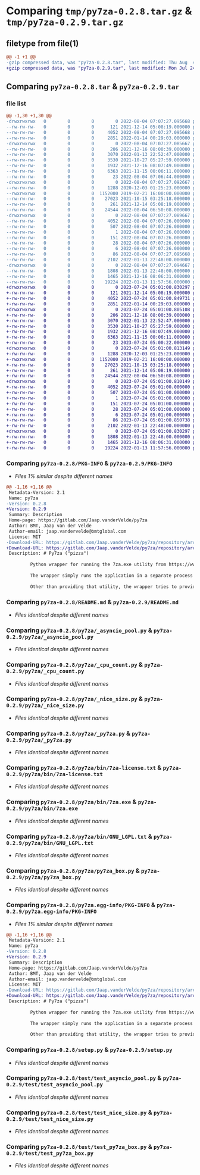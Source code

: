 # Comparing `tmp/py7za-0.2.8.tar.gz` & `tmp/py7za-0.2.9.tar.gz`

## filetype from file(1)

```diff
@@ -1 +1 @@
-gzip compressed data, was "py7za-0.2.8.tar", last modified: Thu Aug  4 07:07:27 2022, max compression
+gzip compressed data, was "py7za-0.2.9.tar", last modified: Mon Jul 24 05:01:00 2023, max compression
```

## Comparing `py7za-0.2.8.tar` & `py7za-0.2.9.tar`

### file list

```diff
@@ -1,30 +1,30 @@
-drwxrwxrwx   0        0        0        0 2022-08-04 07:07:27.095668 py7za-0.2.8/
--rw-rw-rw-   0        0        0      121 2021-12-14 05:08:19.000000 py7za-0.2.8/MANIFEST.in
--rw-rw-rw-   0        0        0     4052 2022-08-04 07:07:27.095668 py7za-0.2.8/PKG-INFO
--rw-rw-rw-   0        0        0     2851 2022-01-14 00:29:03.000000 py7za-0.2.8/README.md
-drwxrwxrwx   0        0        0        0 2022-08-04 07:07:27.085667 py7za-0.2.8/py7za/
--rw-rw-rw-   0        0        0      206 2021-12-16 08:00:39.000000 py7za-0.2.8/py7za/__init__.py
--rw-rw-rw-   0        0        0     3070 2022-01-13 22:52:47.000000 py7za-0.2.8/py7za/_asyncio_pool.py
--rw-rw-rw-   0        0        0     3530 2021-10-27 05:27:59.000000 py7za-0.2.8/py7za/_cpu_count.py
--rw-rw-rw-   0        0        0     1932 2021-12-16 08:07:49.000000 py7za-0.2.8/py7za/_nice_size.py
--rw-rw-rw-   0        0        0     6363 2021-11-15 00:06:11.000000 py7za-0.2.8/py7za/_py7za.py
--rw-rw-rw-   0        0        0       23 2022-08-04 07:06:44.000000 py7za-0.2.8/py7za/_version.py
-drwxrwxrwx   0        0        0        0 2022-08-04 07:07:27.092667 py7za-0.2.8/py7za/bin/
--rw-rw-rw-   0        0        0     1288 2020-12-03 01:25:23.000000 py7za-0.2.8/py7za/bin/7za-license.txt
--rwxrwxrwx   0        0        0  1152000 2019-02-21 16:00:00.000000 py7za-0.2.8/py7za/bin/7za.exe
--rw-rw-rw-   0        0        0    27023 2021-10-15 03:25:18.000000 py7za-0.2.8/py7za/bin/GNU_LGPL.txt
--rw-rw-rw-   0        0        0      261 2021-12-14 05:08:19.000000 py7za-0.2.8/py7za/groups.json
--rw-rw-rw-   0        0        0    24544 2022-08-04 06:50:08.000000 py7za-0.2.8/py7za/py7za_box.py
-drwxrwxrwx   0        0        0        0 2022-08-04 07:07:27.089667 py7za-0.2.8/py7za.egg-info/
--rw-rw-rw-   0        0        0     4052 2022-08-04 07:07:26.000000 py7za-0.2.8/py7za.egg-info/PKG-INFO
--rw-rw-rw-   0        0        0      507 2022-08-04 07:07:26.000000 py7za-0.2.8/py7za.egg-info/SOURCES.txt
--rw-rw-rw-   0        0        0        1 2022-08-04 07:07:26.000000 py7za-0.2.8/py7za.egg-info/dependency_links.txt
--rw-rw-rw-   0        0        0      151 2022-08-04 07:07:26.000000 py7za-0.2.8/py7za.egg-info/entry_points.txt
--rw-rw-rw-   0        0        0       28 2022-08-04 07:07:26.000000 py7za-0.2.8/py7za.egg-info/requires.txt
--rw-rw-rw-   0        0        0        6 2022-08-04 07:07:26.000000 py7za-0.2.8/py7za.egg-info/top_level.txt
--rw-rw-rw-   0        0        0       86 2022-08-04 07:07:27.095668 py7za-0.2.8/setup.cfg
--rw-rw-rw-   0        0        0     2102 2022-01-13 22:48:00.000000 py7za-0.2.8/setup.py
-drwxrwxrwx   0        0        0        0 2022-08-04 07:07:27.094667 py7za-0.2.8/test/
--rw-rw-rw-   0        0        0     1808 2022-01-13 22:48:00.000000 py7za-0.2.8/test/test_asyncio_pool.py
--rw-rw-rw-   0        0        0     1465 2021-12-16 08:06:31.000000 py7za-0.2.8/test/test_nice_size.py
--rw-rw-rw-   0        0        0    19224 2022-01-13 11:57:56.000000 py7za-0.2.8/test/test_py7za_box.py
+drwxrwxrwx   0        0        0        0 2023-07-24 05:01:00.830297 py7za-0.2.9/
+-rw-rw-rw-   0        0        0      121 2021-12-14 05:08:19.000000 py7za-0.2.9/MANIFEST.in
+-rw-rw-rw-   0        0        0     4052 2023-07-24 05:01:00.849731 py7za-0.2.9/PKG-INFO
+-rw-rw-rw-   0        0        0     2851 2022-01-14 00:29:03.000000 py7za-0.2.9/README.md
+drwxrwxrwx   0        0        0        0 2023-07-24 05:01:00.805108 py7za-0.2.9/py7za/
+-rw-rw-rw-   0        0        0      206 2021-12-16 08:00:39.000000 py7za-0.2.9/py7za/__init__.py
+-rw-rw-rw-   0        0        0     3070 2022-01-13 22:52:47.000000 py7za-0.2.9/py7za/_asyncio_pool.py
+-rw-rw-rw-   0        0        0     3530 2021-10-27 05:27:59.000000 py7za-0.2.9/py7za/_cpu_count.py
+-rw-rw-rw-   0        0        0     1932 2021-12-16 08:07:49.000000 py7za-0.2.9/py7za/_nice_size.py
+-rw-rw-rw-   0        0        0     6363 2021-11-15 00:06:11.000000 py7za-0.2.9/py7za/_py7za.py
+-rw-rw-rw-   0        0        0       23 2023-07-24 05:00:22.000000 py7za-0.2.9/py7za/_version.py
+drwxrwxrwx   0        0        0        0 2023-07-24 05:01:00.813149 py7za-0.2.9/py7za/bin/
+-rw-rw-rw-   0        0        0     1288 2020-12-03 01:25:23.000000 py7za-0.2.9/py7za/bin/7za-license.txt
+-rwxrwxrwx   0        0        0  1152000 2019-02-21 16:00:00.000000 py7za-0.2.9/py7za/bin/7za.exe
+-rw-rw-rw-   0        0        0    27023 2021-10-15 03:25:18.000000 py7za-0.2.9/py7za/bin/GNU_LGPL.txt
+-rw-rw-rw-   0        0        0      261 2021-12-14 05:08:19.000000 py7za-0.2.9/py7za/groups.json
+-rw-rw-rw-   0        0        0    24544 2022-08-04 06:50:08.000000 py7za-0.2.9/py7za/py7za_box.py
+drwxrwxrwx   0        0        0        0 2023-07-24 05:01:00.810149 py7za-0.2.9/py7za.egg-info/
+-rw-rw-rw-   0        0        0     4052 2023-07-24 05:01:00.000000 py7za-0.2.9/py7za.egg-info/PKG-INFO
+-rw-rw-rw-   0        0        0      507 2023-07-24 05:01:00.000000 py7za-0.2.9/py7za.egg-info/SOURCES.txt
+-rw-rw-rw-   0        0        0        1 2023-07-24 05:01:00.000000 py7za-0.2.9/py7za.egg-info/dependency_links.txt
+-rw-rw-rw-   0        0        0      151 2023-07-24 05:01:00.000000 py7za-0.2.9/py7za.egg-info/entry_points.txt
+-rw-rw-rw-   0        0        0       28 2023-07-24 05:01:00.000000 py7za-0.2.9/py7za.egg-info/requires.txt
+-rw-rw-rw-   0        0        0        6 2023-07-24 05:01:00.000000 py7za-0.2.9/py7za.egg-info/top_level.txt
+-rw-rw-rw-   0        0        0       86 2023-07-24 05:01:00.850738 py7za-0.2.9/setup.cfg
+-rw-rw-rw-   0        0        0     2102 2022-01-13 22:48:00.000000 py7za-0.2.9/setup.py
+drwxrwxrwx   0        0        0        0 2023-07-24 05:01:00.830297 py7za-0.2.9/test/
+-rw-rw-rw-   0        0        0     1808 2022-01-13 22:48:00.000000 py7za-0.2.9/test/test_asyncio_pool.py
+-rw-rw-rw-   0        0        0     1465 2021-12-16 08:06:31.000000 py7za-0.2.9/test/test_nice_size.py
+-rw-rw-rw-   0        0        0    19224 2022-01-13 11:57:56.000000 py7za-0.2.9/test/test_py7za_box.py
```

### Comparing `py7za-0.2.8/PKG-INFO` & `py7za-0.2.9/PKG-INFO`

 * *Files 1% similar despite different names*

```diff
@@ -1,16 +1,16 @@
 Metadata-Version: 2.1
 Name: py7za
-Version: 0.2.8
+Version: 0.2.9
 Summary: Description
 Home-page: https://gitlab.com/Jaap.vanderVelde/py7za
 Author: BMT, Jaap van der Velde
 Author-email: jaap.vandervelde@bmtglobal.com
 License: MIT
-Download-URL: https://gitlab.com/Jaap.vanderVelde/py7za/repository/archive.zip?ref=0.2.8
+Download-URL: https://gitlab.com/Jaap.vanderVelde/py7za/repository/archive.zip?ref=0.2.9
 Description: # Py7za ("pizza")
         
         Python wrapper for running the 7za.exe utility from https://www.7-zip.org/
         
         The wrapper simply runs the application in a separate process and added functionality primarily aimed at running the tool in several parallel processes from the command-line.
         
         Other than providing that utility, the wrapper tries to provide users Python API access to 7za in a way as simple, and as close to the original as possible. See some documentation for the command line options here https://sevenzip.osdn.jp/chm/cmdline/index.htm (no affiliation).
```

### Comparing `py7za-0.2.8/README.md` & `py7za-0.2.9/README.md`

 * *Files identical despite different names*

### Comparing `py7za-0.2.8/py7za/_asyncio_pool.py` & `py7za-0.2.9/py7za/_asyncio_pool.py`

 * *Files identical despite different names*

### Comparing `py7za-0.2.8/py7za/_cpu_count.py` & `py7za-0.2.9/py7za/_cpu_count.py`

 * *Files identical despite different names*

### Comparing `py7za-0.2.8/py7za/_nice_size.py` & `py7za-0.2.9/py7za/_nice_size.py`

 * *Files identical despite different names*

### Comparing `py7za-0.2.8/py7za/_py7za.py` & `py7za-0.2.9/py7za/_py7za.py`

 * *Files identical despite different names*

### Comparing `py7za-0.2.8/py7za/bin/7za-license.txt` & `py7za-0.2.9/py7za/bin/7za-license.txt`

 * *Files identical despite different names*

### Comparing `py7za-0.2.8/py7za/bin/7za.exe` & `py7za-0.2.9/py7za/bin/7za.exe`

 * *Files identical despite different names*

### Comparing `py7za-0.2.8/py7za/bin/GNU_LGPL.txt` & `py7za-0.2.9/py7za/bin/GNU_LGPL.txt`

 * *Files identical despite different names*

### Comparing `py7za-0.2.8/py7za/py7za_box.py` & `py7za-0.2.9/py7za/py7za_box.py`

 * *Files identical despite different names*

### Comparing `py7za-0.2.8/py7za.egg-info/PKG-INFO` & `py7za-0.2.9/py7za.egg-info/PKG-INFO`

 * *Files 1% similar despite different names*

```diff
@@ -1,16 +1,16 @@
 Metadata-Version: 2.1
 Name: py7za
-Version: 0.2.8
+Version: 0.2.9
 Summary: Description
 Home-page: https://gitlab.com/Jaap.vanderVelde/py7za
 Author: BMT, Jaap van der Velde
 Author-email: jaap.vandervelde@bmtglobal.com
 License: MIT
-Download-URL: https://gitlab.com/Jaap.vanderVelde/py7za/repository/archive.zip?ref=0.2.8
+Download-URL: https://gitlab.com/Jaap.vanderVelde/py7za/repository/archive.zip?ref=0.2.9
 Description: # Py7za ("pizza")
         
         Python wrapper for running the 7za.exe utility from https://www.7-zip.org/
         
         The wrapper simply runs the application in a separate process and added functionality primarily aimed at running the tool in several parallel processes from the command-line.
         
         Other than providing that utility, the wrapper tries to provide users Python API access to 7za in a way as simple, and as close to the original as possible. See some documentation for the command line options here https://sevenzip.osdn.jp/chm/cmdline/index.htm (no affiliation).
```

### Comparing `py7za-0.2.8/setup.py` & `py7za-0.2.9/setup.py`

 * *Files identical despite different names*

### Comparing `py7za-0.2.8/test/test_asyncio_pool.py` & `py7za-0.2.9/test/test_asyncio_pool.py`

 * *Files identical despite different names*

### Comparing `py7za-0.2.8/test/test_nice_size.py` & `py7za-0.2.9/test/test_nice_size.py`

 * *Files identical despite different names*

### Comparing `py7za-0.2.8/test/test_py7za_box.py` & `py7za-0.2.9/test/test_py7za_box.py`

 * *Files identical despite different names*

